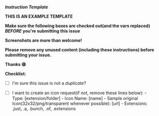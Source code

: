 _**Instruction Template**_

**THIS IS AN EXAMPLE TEMPLATE**

**Make sure the following boxes are checked out(and the vars replaced) *BEFORE* you're submitting this issue**

**Screenshots are more than welcome!**

**Please remove any unused content (including these instructions) before submitting your issue.**

**Thanks :smile:**

**Checklist:**

- [ ] I'm sure this issue is not a *duplicate*?
- [ ] I want to create an icon request(if not, remove these lines below):
      - Type: [extension/folder]
      - Icon Name: [name]
      - Sample original Icon(32x32/png/transparent whenever possible): [url]
      - Extensions: .just, .a, .bunch, .of, .extensions

